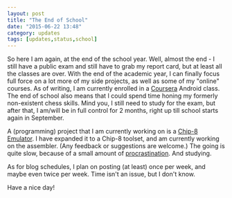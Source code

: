 ```yaml
---
layout: post
title: "The End of School"
date: "2015-06-22 13:48"
category: updates
tags: [updates,status,school]
---
```


So here I am again, at the end of the school year. Well, almost the end - I
still have a public exam and still have to grab my report card, but at least all
the classes are over. With the end of the academic year, I can finally focus
full force on a lot more of my side projects, as well as some of my "online"
courses. As of writing, I am currently enrolled in a [Coursera][1] Android
class. The end of school also means that I could spend time honing my formerly
non-existent chess skills. Mind you, I still need to study for the exam, but
after that, I am/will be in full control for 2 months, right up till school
starts again in September.

A (programming) project that I am currently working on is a [Chip-8
Emulator][2]. I have expanded it to a Chip-8 toolset, and am currently working
on the assembler. (Any feedback or suggestions are welcome.) The going is quite
slow, because of a small amount of [procrastination][3]. And studying.

As for blog schedules, I plan on posting (at least) once per week, and maybe
even twice per week. Time isn't an issue, but I don't know.

Have a nice day!

[1]: https://www.coursera.org
[2]: https://github.com/cheukyin699/chip-8-tools
[3]: /procrastination/2015/01/19/my-way-of-overcoming-procrastination.html
